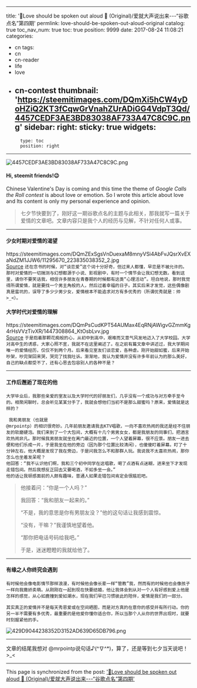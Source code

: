 
---
title: '🎈Love should be spoken out aloud 💑 (Original)/爱就大声说出来---“谷歌点名”第四期'
permlink: love-should-be-spoken-out-aloud-original
catalog: true
toc_nav_num: true
toc: true
position: 9999
date: 2017-08-24 11:08:21
categories:
- cn
tags:
- cn
- cn-reader
- life
- love
- cn-contest
thumbnail: 'https://steemitimages.com/DQmXi5hCW4yDoHZiQ2KT3fCqwGrVnahZUrADiGG4VdpT3Qd/4457CEDF3AE3BD83038AF733A47C8C9C.png'
sidebar:
    right:
        sticky: true
widgets:
    -
        type: toc
        position: right
---


![4457CEDF3AE3BD83038AF733A47C8C9C.png](https://steemitimages.com/DQmXi5hCW4yDoHZiQ2KT3fCqwGrVnahZUrADiGG4VdpT3Qd/4457CEDF3AE3BD83038AF733A47C8C9C.png)
#### Hi, steemit friends!😉 

Chinese Valentine's Day is coming and this time the theme of  <i>Google Calls the Roll contest</i> is about love or emotion. So I wrote this article about love and Its content is only my personal experience and opinion.
<blockquote>七夕节快要到了，刚好这一期谷歌点名的主题与此相关，那我就写一篇关于爱情的文章吧。文章内容只是我个人的经历与见解，不针对任何人或事。</blockquote>
                           
****
                                                 
#### 少女时期对爱情的渴望


<div class="pull-left">https://steemitimages.com/DQmZExSgsVnDuexaM8mnyVSi4AbFvJQsrXvEXaNdZM1JJW6/11295670_223835038352_2.jpg</div><a href="http://pic.sogou.com/d?query=%D0%A3%D4%B0%B0%AE%C7%E9&amp;mode=1&amp;did=10#did9">Source</a>
<code>还在念书的时候，对“谈恋爱”这个词十分好奇，但过来人都懂，早恋是不被允许的。那时对爱情的一切揣测与幻想都源于小说、影视剧中，有时一个情节会让我幻想无数。看到这里，请你不要笑话我，相信许多朋友在青春期的时候都有这类“心理活动”。坦白地说，那时我觉得所谓爱情，就是要找一个男主角般的人，然后过着幸福的日子。其实后来才发觉，这些偶像剧真是蛮坑的，误导了多少少男少女，爱情根本不能追求对方有多优秀的（所谓优秀就是：帅 >_<）。</code>




#### 大学时代对爱情的理解
<div class="pull-left">https://steemitimages.com/DQmPsCudKPT54AUMax4EqRNjAWigvGZmmKg4rHsVVzTivXR/1447308864_KtOsbLvv.jpg</div><a href="http://pic.sogou.com/d?query=%B0%AE%C7%E9&amp;mode=1&amp;did=6#did5">Source</a> <code>于是抱着那颗花痴般的心，从初中到高中，艰难而又意气风发地迈入了大学校园。大学对高中生的诱惑，大家心照不宣，我就不在这里阐述了。在之前有篇文章中讲述过，我大学期间唯一的爱情经历，仅仅不到两个月。后来看见室友们谈恋爱，各种虐。刚开始甜如蜜，后来开始吵架，吵完架回来哭，哭完了找我吐诉。渐渐地，我认为爱情并没有许多年前认为的那么美好，自己的缺点都受不了，还有心思去包容别人的各种不是？</code>

****

#### 工作后邂逅了现在的他

<code>大学毕业后，我那些亲爱的室友以及大学时代的好朋友们，几乎没有一个成功与对方牵手至今的。相聚闲聊时，总会听见某某分手了，我就会想他们当初不是那么甜蜜吗？原来，爱情就是这样的？</code> 

<code> 我和男朋友（也就是 @mrpointp）的相识很奇妙。几年前朋友邀请我去KTV唱歌，一向不喜欢热闹的我还是经不住朋友的软磨硬泡。我们来到了一个大包间，大概有十几个男男女女，都是我朋友的同事们，把酒言欢热闹非凡。那时候我男朋友就坐在离门最近的位置，一个人望着屏幕，很不应景。朋友一进去便和他们乐成一片，于是我坐在他的旁边（因为那个位置比较清闲），也傻傻盯着屏幕。盯了十分钟左右，他大概是发现了我在旁边，于是问我怎么不和那群人玩。我说我不太喜欢热闹，那你怎么也坐着发呆呢？ 他回答：“我不认识他们啊，我和三个初中同学在这唱歌，喝了点酒有点迷糊，进来坐下才发现走错包间。然后我想反正回去又要喝酒，不如多坐一会。” 他的话让我顿感面前的人颇有趣味，普通人如果走错包间肯定会很尴尬吧。</code> 
<blockquote>

他接着问：“你是一个人吗？”

我回答：“我和朋友一起来的。”

“不是，我的意思是你有男朋友没？”他的这句话让我感到震惊。

“没有，干嘛？”我谨慎地望着他。

“那你把电话号码给我吧。”

于是，迷迷瞪瞪的我就给他了。
</blockquote>

****
#### 有缘之人你终究会遇到

<code>有时候他会像电影情节那样浪漫，有时候他会像长辈一样“管教”我，然而有的时候他也会像孩子一样向我撒娇卖萌。从刚刚在一起到现在快要结婚，他让我体会到从对一个人有好感到爱上他是怎样的感觉，从心如鹿撞到爱如潮水，现在我们早已习惯彼此的陪伴，爱情是我们的一部分。</code>

<code>其实真正的爱情并不是每天秀恩爱或在空间晒图，而是对方真的在意你的感受并有所行动。你的另一半不需要有多优秀，最重要的是他爱你懂你适合你，所以当那个人从你的世界出现时，就要时刻握紧他的手。</code>

![429D9044238352D3152AD639D65DB796.png](https://steemitimages.com/DQmU8n83qwWg41vcE1k6XX92ueaBU391X3KugrREgYTC5Ry/429D9044238352D3152AD639D65DB796.png)
****
文章的结尾我想对 @mrpointp说句话♪(^∇^*)，算了，还是等到七夕当天说吧！ >_<

- - -

This page is synchronized from the post: ['🎈Love should be spoken out aloud 💑 (Original)/爱就大声说出来---“谷歌点名”第四期'](https://steemit.com/@mrspointm/love-should-be-spoken-out-aloud-original)

